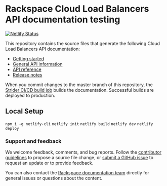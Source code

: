 # Rackspace Cloud Load Balancers API documentation testing

[![Netlify Status](https://api.netlify.com/api/v1/badges/00aabfa8-a650-4334-bc74-91baefe4036f/deploy-status)](https://app.netlify.com/sites/docs-cloud-load-balancers/deploys)

This repository contains the source files that generate the following Cloud Load Balancers API documentation:

* [Getting started](https://developer.rackspace.com/docs/cloud-load-balancers/v1/getting-started)
* [General API information](https://developer.rackspace.com/docs/cloud-load-balancers/v1/general-api-info/)
* [API reference](https://developer.rackspace.com/docs/cloud-load-balancers/v1/api-reference)
* [Release notes](https://developer.rackspace.com/docs/cloud-load-balancers/v1/release-notes)

When you commit changes to the master branch of this repository, the
[Strider CI/CD build job](https://build.developer.rackspace.com/rackerlabs/docs-cloud-load-balancers/)
builds the documentation. Successful builds are deployed to production.

## Local Setup

`npm i -g netlify-cli`
`netlify init`
`netlify build`
`netlify dev`
`netlify deploy`

### Support and feedback

We welcome feedback, comments, and bug reports. Follow the
[contributor guidelines](CONTRIBUTING.md)
to propose a source file change, or [submit a GitHub issue](https://github.com/rackerlabs/docs-cloud-load-balancers/issues/new)
to request an update or to provide feedback.

You can also contact the [Rackspace documentation team](mailto:devdoc@rackspace.com) directly for general issues
or questions about the content.
